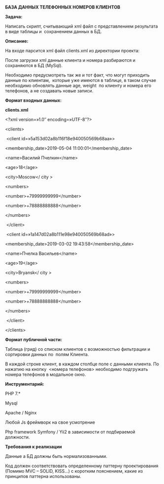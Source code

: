 <p><strong>БАЗА ДАННЫХ ТЕЛЕФОННЫХ НОМЕРОВ КЛИЕНТОВ</strong></p>



<p><strong>Задача:&nbsp;&nbsp;</strong></p>



<p>Написать скрипт, считывающий xml файл с представлением результата в виде таблицы и&nbsp; сохранением данных в БД.&nbsp;</p>



<p><strong>Описание:&nbsp;</strong></p>



<p>На входе парсится xml файл clients.xml из директории проекта:&nbsp;</p>



<p>После загрузки xml данные клиента и номера разбираются и сохраняются в БД (MySql).&nbsp;</p>



<p>Необходимо предусмотреть так же и тот факт, что могут приходить данные по клиентам,&nbsp; которые уже имеются в таблице, в таком случае необходимо обновлять данные age, weight&nbsp; по клиенту и номера его телефонов, а не создавать новые записи.&nbsp;</p>



<p><strong>Формат входных данных:&nbsp;</strong></p>



<p><strong>clients.xml&nbsp;</strong></p>



<p>&lt;?xml version=&#187;1.0&#8243; encoding=&#187;UTF-8&#8243;?&gt;&nbsp;</p>



<p>&lt;clients&gt;&nbsp;</p>



<p>&nbsp;&lt;client id=&#187;5a153d02a8b116f18e940050569b68aa&#187;&gt;&nbsp;</p>



<p>&lt;membership_date&gt;2019-05-04 11:00:01&lt;/membership_date&gt;&nbsp;</p>



<p>&lt;name&gt;Василий Пчелкин&lt;/name&gt;&nbsp;</p>



<p>&lt;age&gt;18&lt;/age&gt;&nbsp;</p>



<p>&lt;city&gt;Moscow&lt;/ city &gt;&nbsp;</p>



<p>&lt;numbers&gt;&nbsp;</p>



<p>&lt;number&gt;+79999999999&lt;/number&gt;&nbsp;</p>



<p>&lt;number&gt;+78888888888&lt;/number&gt;&nbsp;</p>



<p>&lt;/numbers&gt;&nbsp;</p>



<p>&nbsp;&lt;/client&gt;&nbsp;</p>



<p>&nbsp;&lt;client id=&#187;1a147d02a8b111e98e940050569b68ad&#187;&gt;&nbsp;</p>



<p>&lt;membership_date&gt;2019-03-02 19:43:58&lt;/membership_date&gt;&nbsp;</p>



<p>&lt;name&gt;Пчелка Васильев&lt;/name&gt;&nbsp;</p>



<p>&lt;age&gt;19&lt;/age&gt;&nbsp;</p>



<p>&lt;city&gt;Bryansk&lt;/ city &gt;&nbsp;</p>



<p>&lt;numbers&gt;&nbsp;</p>



<p>&lt;number&gt;+79999999999&lt;/number&gt;&nbsp;</p>



<p>&lt;number&gt;+78888888888&lt;/number&gt;&nbsp;</p>



<p>&lt;/numbers&gt;&nbsp;</p>



<p>&nbsp;&lt;/client&gt;&nbsp;</p>



<p>&lt;/clients&gt;&nbsp;</p>



<p><strong>Формат публичной части:&nbsp;&nbsp;</strong></p>



<p>Таблица (грид) со списком клиентов c возможностью фильтрации и сортировки данных по&nbsp; полям Клиента.&nbsp;</p>



<p>В каждой строке клиент, в каждом столбце поле с данными клиента. По нажатию на кнопку&nbsp; &lt;номера телефонов&gt; необходимо подгружать номера телефонов в модальное окно.&nbsp;</p>



<p><strong>Инструментарий:&nbsp;</strong></p>



<p>PHP 7.*&nbsp;</p>



<p>Mysql&nbsp;</p>



<p>Apache / Nginx&nbsp;</p>



<p>Любой Js фреймворк на свое усмотрение&nbsp;</p>



<p>Php framework Symfony / Yii2 в зависимости от подбираемой должности.&nbsp;</p>



<p><strong>Требования к реализации&nbsp;</strong></p>



<p>Данные а БД должны быть нормализованными.&nbsp;</p>



<p>Код должен соответствовать определенному паттерну проектирования (Помимо MVC – SOLID, KISS…) c коротким пояснением, какие из принципов паттерна использованы.<br></p>
                  </div>
        
         
</article>
